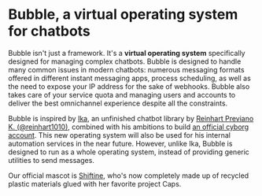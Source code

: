 # Bubble, a virtual operating system for chatbots

Bubble isn't just a framework. It's a **virtual operating system** specifically designed for managing complex chatbots. Bubble is designed to handle many common issues in modern chatbots: numerous messaging formats offered in different instant messaging apps, process scheduling, as well as the need to expose your IP address for the sake of webhooks. Bubble also takes care of your service quota and managing users and accounts to deliver the best omnichannel experience despite all the constraints.

Bubble is inspired by [Ika](https://github.com/reinhart1010/ika), an unfinished chatbot library by [Reinhart Previano K. (@reinhart1010)](https://reinhart1010.id), combined with his ambitions to build [an official cyborg account](https://github.com/reinhart1010/pr0xy). This new operating system will also be used for his internal automation services in the near future. However, unlike Ika, Bubble is designed to run as a whole operating system, instead of providing generic utilities to send messages.

Our official mascot is [Shiftine](https://reinhart1010.id/author/shiftine), who's now completely made up of recycled plastic materials glued with her favorite project Caps.
